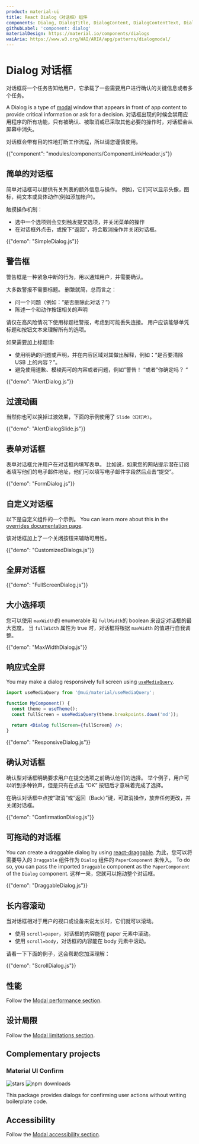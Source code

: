 ```yaml
---
product: material-ui
title: React Dialog（对话框）组件
components: Dialog, DialogTitle, DialogContent, DialogContentText, DialogActions, Slide
githubLabel: 'component: dialog'
materialDesign: https://material.io/components/dialogs
waiAria: https://www.w3.org/WAI/ARIA/apg/patterns/dialogmodal/
---
```


# Dialog 对话框

<p class="description">对话框将一个任务告知给用户，它承载了一些需要用户进行确认的关键信息或者多个任务。</p>

A Dialog is a type of [modal](/material-ui/react-modal/) window that appears in front of app content to provide critical information or ask for a decision. 对话框出现的时候会禁用应用程序的所有功能，只有被确认、被取消或已采取其他必要的操作时，对话框会从屏幕中消失。

对话框会带有目的性地打断工作流程，所以请您谨慎使用。

{{"component": "modules/components/ComponentLinkHeader.js"}}

## 简单的对话框

简单对话框可以提供有关列表的额外信息与操作。 例如，它们可以显示头像，图标，纯文本或具体动作(例如添加帐户)。

触摸操作机制：

- 选中一个选项则会立刻触发提交选项，并关闭菜单的操作
- 在对话框外点击，或按下“返回”，将会取消操作并关闭对话框。

{{"demo": "SimpleDialog.js"}}

## 警告框

警告框是一种紧急中断的行为，用以通知用户，并需要确认。

大多数警报不需要标题。 删繁就简，总而言之：

- 问一个问题（例如：“是否删除此对话？”）
- 陈述一个和动作按钮相关的声明

请仅在高风险情况下使用标题栏警报，考虑到可能丢失连接。 用户应该能够单凭标题和按钮文本来理解所有的选项。

如果需要加上标题请:

- 使用明确的问题或声明，并在内容区域对其做出解释，例如：“是否要清除 USB 上的内容？”。
- 避免使用道歉、模棱两可的内容或者问题，例如”警告！ “或者”你确定吗？ “

{{"demo": "AlertDialog.js"}}

## 过渡动画

当然你也可以换掉过渡效果，下面的示例使用了 `Slide（幻灯片）`。

{{"demo": "AlertDialogSlide.js"}}

## 表单对话框

表单对话框允许用户在对话框内填写表单。 比如说，如果您的网站提示潜在订阅者填写他们的电子邮件地址，他们可以填写电子邮件字段然后点击“提交”。

{{"demo": "FormDialog.js"}}

## 自定义对话框

以下是自定义组件的一个示例。 You can learn more about this in the [overrides documentation page](/material-ui/customization/how-to-customize/).

该对话框加上了一个关闭按钮来辅助可用性。

{{"demo": "CustomizedDialogs.js"}}

## 全屏对话框

{{"demo": "FullScreenDialog.js"}}

## 大小选择项

您可以使用 `maxWidth`的 enumerable 和 `fullWidth`的 boolean 来设定对话框的最大宽度。 当 `fullWidth` 属性为 true 时，对话框将根据 `maxWidth` 的值进行自我调整。

{{"demo": "MaxWidthDialog.js"}}

## 响应式全屏

You may make a dialog responsively full screen using [`useMediaQuery`](/material-ui/react-use-media-query/).

```jsx
import useMediaQuery from '@mui/material/useMediaQuery';

function MyComponent() {
  const theme = useTheme();
  const fullScreen = useMediaQuery(theme.breakpoints.down('md'));

  return <Dialog fullScreen={fullScreen} />;
}
```

{{"demo": "ResponsiveDialog.js"}}

## 确认对话框

确认型对话框明确要求用户在提交选项之前确认他们的选择。 举个例子，用户可以听到多种铃声，但是只有在点击 “OK” 按钮后才意味着完成了选择。

在确认对话框中点按“取消”或“返回（Back）”键，可取消操作，放弃任何更改，并关闭对话框。

{{"demo": "ConfirmationDialog.js"}}

## 可拖动的对话框

You can create a draggable dialog by using [react-draggable](https://github.com/react-grid-layout/react-draggable). 为此，您可以将需要导入的 `Draggable` 组件作为 `Dialog` 组件的 `PaperComponent` 来传入。 To do so, you can pass the imported `Draggable` component as the `PaperComponent` of the `Dialog` component. 这样一来，您就可以拖动整个对话框。

{{"demo": "DraggableDialog.js"}}

## 长内容滚动

当对话框相对于用户的视口或设备来说太长时，它们就可以滚动。

- 使用 `scroll=paper`，对话框的内容能在 paper 元素中滚动。
- 使用 `scroll=body`，对话框的内容能在 body 元素中滚动。

请看一下下面的例子，这会帮助您加深理解：

{{"demo": "ScrollDialog.js"}}

## 性能

Follow the [Modal performance section](/material-ui/react-modal/#performance).

## 设计局限

Follow the [Modal limitations section](/material-ui/react-modal/#limitations).

## Complementary projects

### Material UI Confirm

![stars](https://img.shields.io/github/stars/jonatanklosko/material-ui-confirm) ![npm downloads](https://img.shields.io/npm/dm/material-ui-confirm.svg)

This package provides dialogs for confirming user actions without writing boilerplate code.

## Accessibility

Follow the [Modal accessibility section](/material-ui/react-modal/#accessibility).
